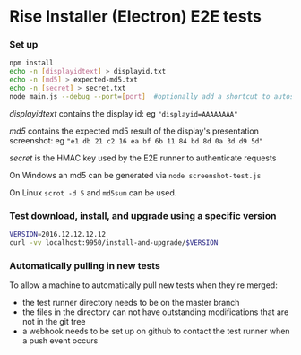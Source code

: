 # Rise Installer (Electron) E2E tests

### Set up

```bash
npm install
echo -n [displayidtext] > displayid.txt
echo -n [md5] > expected-md5.txt
echo -n [secret] > secret.txt
node main.js --debug --port=[port]  #optionally add a shortcut to autostart
```

*displayidtext* contains the display id:  eg `"displayid=AAAAAAAA"`

*md5* contains the expected md5 result of the display's presentation screenshot:  eg `"e1 db 21 c2 16 ea bf 6b 11 84 bd 8d 0a 3d d9 5d"`

*secret* is the HMAC key used by the E2E runner to authenticate requests

On Windows an md5 can be generated via `node screenshot-test.js`

On Linux `scrot -d 5` and `md5sum` can be used.

### Test download, install, and upgrade using a specific version

```bash
VERSION=2016.12.12.12.12
curl -vv localhost:9950/install-and-upgrade/$VERSION
```

### Automatically pulling in new tests

To allow a machine to automatically pull new tests when they're
merged:

- the test runner directory needs to be on the master branch
- the files in the directory can not have outstanding modifications
  that are not in the git tree
- a webhook needs to be set up on github to contact the test runner
  when a push event occurs
